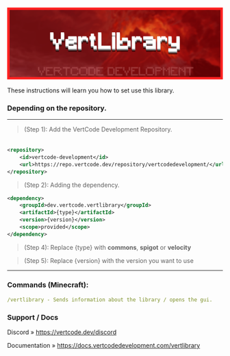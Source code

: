 ![VertLibrary](./img/vertlibrary.png)

These instructions will learn you how to set use this library.

### Depending on the repository.

---

> (Step 1): Add the VertCode Development Repository.

```xml

<repository>
    <id>vertcode-development</id>
    <url>https://repo.vertcode.dev/repository/vertcodedevelopment/</url>
</repository>
```

> (Step 2): Adding the dependency.

```xml
<dependency>
    <groupId>dev.vertcode.vertlibrary</groupId>
    <artifactId>{type}</artifactId>
    <version>{version}</version>
    <scope>provided</scope>
</dependency>
```

> (Step 4): Replace {type} with **commons**, **spigot** or **velocity**

> (Step 5): Replace {version} with the version you want to use

---

### Commands (Minecraft):

```yaml
/vertlibrary - Sends information about the library / opens the gui.
```

### Support / Docs

Discord » https://vertcode.dev/discord

Documentation » https://docs.vertcodedevelopment.com/vertlibrary 